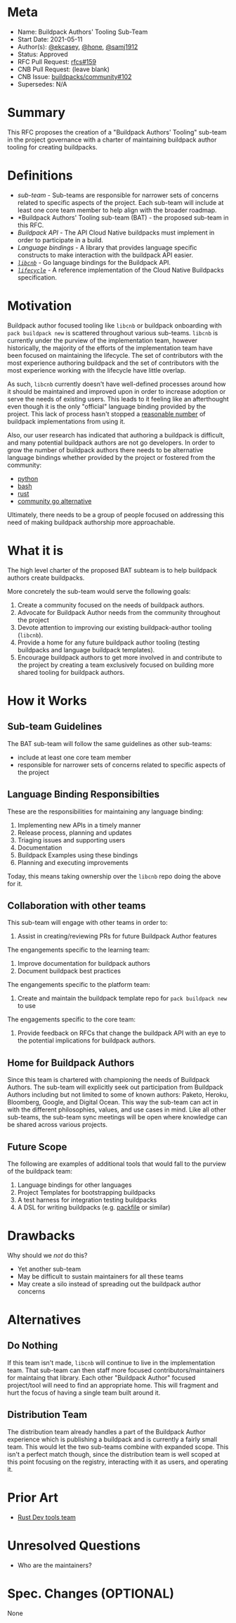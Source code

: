 # Meta
[meta]: #meta
- Name: Buildpack Authors' Tooling Sub-Team
- Start Date: 2021-05-11
- Author(s): [@ekcasey](https://github.com/ekcasey), [@hone](https://github.com/hone), [@samj1912](https://github.com/samj1912)
- Status: Approved
- RFC Pull Request: [rfcs#159](https://github.com/buildpacks/rfcs/pull/159)
- CNB Pull Request: (leave blank)
- CNB Issue: [buildpacks/community#102](https://github.com/buildpacks/community/issues/102)
- Supersedes: N/A

# Summary
[summary]: #summary

This RFC proposes the creation of a "Buildpack Authors' Tooling" sub-team in the project governance with a charter of maintaining buildpack author tooling for creating buildpacks.

# Definitions
[definitions]: #definitions

- *sub-team* - Sub-teams are responsible for narrower sets of concerns related to specific aspects of the project. Each sub-team will include at least one core team member to help align with the broader roadmap.
- *Buildpack Authors' Tooling sub-team (BAT) - the proposed sub-team in this RFC.
- *Buildpack API* - The API Cloud Native buildpacks must implement in order to participate in a build.
- *Language bindings* - A library that provides language specific constructs to make interaction with the buildpack API easier.
- *[`libcnb`](https://github.com/buildpacks/libcnb)* - Go language bindings for the Buildpack API.
- *[`lifecycle`](https://github.com/buildpacks/lifecycle)* - A reference implementation of the Cloud Native Buildpacks specification.

# Motivation
[motivation]: #motivation

Buildpack author focused tooling like `libcnb` or buildpack onboarding with `pack buildpack new` is scattered throughout various sub-teams. `libcnb` is currently under the purview of the implementation team, however historically, the majority of the efforts of the implementation team have been focused on maintaining the lifecycle. The set of contributors with the most experience authoring buildpack and the set of contributors with the most experience working with the lifecycle have little overlap.

As such, `libcnb` currently doesn't have well-defined processes around how it should be maintained and improved upon in order to increase adoption or serve the needs of existing users.  This leads to it feeling like an afterthought even though it is the only "official" language binding provided by the project. This lack of process hasn't stopped a [reasonable number](https://pkg.go.dev/github.com/buildpacks/libcnb?tab=importedby) of buildpack implementations from using it.

Also, our user research has indicated that authoring a buildpack is difficult, and many potential buildpack authors are not go developers. In order to grow the number of buildpack authors there needs to be alternative language bindings whether provided by the project or fostered from the community:

- [python](https://github.com/samj1912/python-libcnb)
- [bash](https://github.com/jkutner/libcnb.bash)
- [rust](https://github.com/Malax/libcnb)
- [community go alternative](https://github.com/paketo-buildpacks/packit)

Ultimately, there needs to be a group of people focused on addressing this need of making buildpack authorship more approachable.

# What it is
[what-it-is]: #what-it-is

The high level charter of the proposed BAT subteam is to help buildpack authors create buildpacks.

More concretely the sub-team  would serve the following goals:
1. Create a community focused on the needs of buildpack authors.
1. Advocate for Buildpack Author needs from the community throughout the project
1. Devote attention to improving our existing buildpack-author tooling (`libcnb`).
1. Provide a home for any future buildpack author tooling (testing buildpacks and language buildpack templates).
1. Encourage buildpack authors to get more involved in and contribute to the project by creating a team exclusively focused on building more shared tooling for buildpack authors.

# How it Works
[how-it-works]: #how-it-works

## Sub-team Guidelines

The BAT sub-team will follow the same guidelines as other sub-teams:

- include at least one core team member
- responsible for narrower sets of concerns related to specific aspects of the project

## Language Binding Responsibilties
These are the responsibilities for maintaining any language binding:
1. Implementing new APIs in a timely manner
1. Release process, planning and updates
1. Triaging issues and supporting users
1. Documentation
1. Buildpack Examples using these bindings
1. Planning and executing improvements

Today, this means taking ownership over the `libcnb` repo doing the above for it.

## Collaboration with other teams
This sub-team will engage with other teams in order to:
1. Assist in creating/reviewing PRs for future Buildpack Author features

The engangements specific to the learning team:
1. Improve documentation for buildpack authors
1. Document buildpack best practices

The engangements specific to the platform team:
1. Create and maintain the buildpack template repo for `pack buildpack new` to use

The engagements specific to the core team:
1. Provide feedback on RFCs that change the buildpack API with an eye to the potential implications for buildpack authors.

## Home for Buildpack Authors
Since this team is chartered with championing the needs of Buildpack Authors. The sub-team will explicitly seek out participation from Buildpack Authors including but not limited to some of known authors: Paketo, Heroku, Bloomberg, Google, and Digital Ocean. This way the sub-team can act in with the different philosophies, values, and use cases in mind. Like all other sub-teams, the sub-team sync meetings will be open where knowledge can be shared across various projects.

## Future Scope
The following are examples of additional tools that would fall to the purview of the buildpack team:
1. Language bindings for other languages
1. Project Templates for bootstrapping buildpacks
1. A test harness for integration testing buildpacks
1. A DSL for writing buildpacks (e.g. [packfile](https://github.com/sclevine/packfile) or similar)

# Drawbacks
[drawbacks]: #drawbacks

Why should we *not* do this?

- Yet another sub-team
- May be difficult to sustain maintainers for all these teams
- May create a silo instead of spreading out the buildpack author concerns

# Alternatives
[alternatives]: #alternatives

## Do Nothing

If this team isn't made, `libcnb` will continue to live in the implementation team. That sub-team can then staff more focused contributors/maintainers for maintaing that library. Each other "Buildpack Author" focused project/tool will need to find an appropriate home. This will fragment and hurt the focus of having a single team built around it.

## Distribution Team

The distribution team already handles a part of the Buildpack Author experience which is publishing a buildpack and is currently a fairly small team. This would let the two sub-teams combine with expanded scope. This isn't a perfect match though, since the distribution team is well scoped at this point focusing on the registry, interacting with it as users, and operating it.

# Prior Art
[prior-art]: #prior-art

* [Rust Dev tools team](https://www.rust-lang.org/governance/teams/dev-tools)

# Unresolved Questions
[unresolved-questions]: #unresolved-questions

- Who are the maintainers?

# Spec. Changes (OPTIONAL)
[spec-changes]: #spec-changes
None
